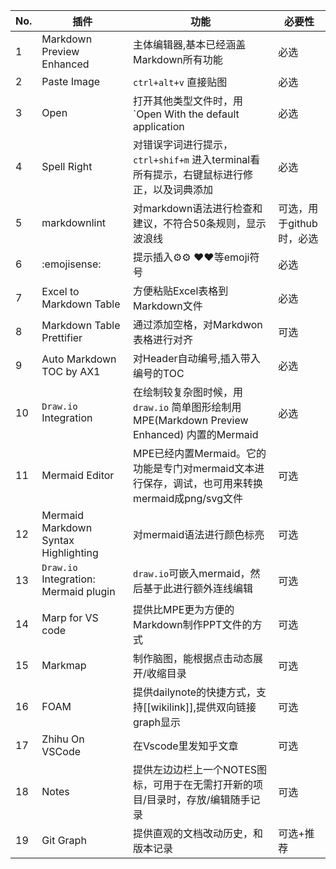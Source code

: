 
|No.| 插件 | 功能|必要性|
|---|---|---|---|
|1|Markdown Preview Enhanced| 主体编辑器,基本已经涵盖Markdown所有功能|必选|
|2|Paste Image| `ctrl+alt+v` 直接贴图|必选|
|3|Open| 打开其他类型文件时，用`Open With the default application|必选|
|4|Spell Right|对错误字词进行提示，`ctrl+shif+m` 进入terminal看所有提示，右键鼠标进行修正，以及词典添加|必选|
|5|markdownlint|对markdown语法进行检查和建议，不符合50条规则，显示波浪线|可选，用于github时，必选|
|6|:emojisense:|提示插入⚙️:gear: ❤️:heart:等emoji符号|必选|
|7|Excel to Markdown Table|方便粘贴Excel表格到Markdown文件|必选|
|8|Markdown Table Prettifier|通过添加空格，对Markdwon表格进行对齐|可选|
|9|Auto Markdown TOC by AX1|对Header自动编号,插入带入编号的TOC |必选|
|10|`Draw.io` Integration| 在绘制较复杂图时候，用`draw.io` 简单图形绘制用MPE(Markdown Preview Enhanced) 内置的Mermaid |必选|
|11|Mermaid Editor| MPE已经内置Mermaid。它的功能是专门对mermaid文本进行保存，调试，也可用来转换mermaid成png/svg文件|可选|
|12|Mermaid Markdown Syntax Highlighting|对mermaid语法进行颜色标亮|可选|
|13|`Draw.io` Integration: Mermaid plugin| `draw.io`可嵌入mermaid，然后基于此进行额外连线编辑|可选|
|14| Marp for VS code| 提供比MPE更为方便的Markdown制作PPT文件的方式|可选|
|15| Markmap|制作脑图，能根据点击动态展开/收缩目录|可选|
|16| FOAM|提供dailynote的快捷方式，支持[[wikilink]],提供双向链接graph显示|可选|
|17|Zhihu On VSCode| 在Vscode里发知乎文章|可选|
|18|Notes|提供左边边栏上一个NOTES图标，可用于在无需打开新的项目/目录时，存放/编辑随手记录|可选|
|19|Git Graph|提供直观的文档改动历史，和版本记录|可选+推荐|